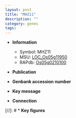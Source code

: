 ```yaml
---
layout: post
title: "MHZ11"
description: ""
category: genes
tags: 
---
```


* **Information**  
    + Symbol: MHZ11  
    + MSU: [LOC_Os05g11950](http://rice.uga.edu/cgi-bin/ORF_infopage.cgi?orf=LOC_Os05g11950)  
    + RAPdb: [Os05g0210100](http://rapdb.dna.affrc.go.jp/viewer/gbrowse_details/irgsp1?name=Os05g0210100)  

* **Publication**  

* **Genbank accession number**  

* **Key message**  

* **Connection**  

[//]: # * **Key figures**  


